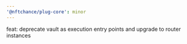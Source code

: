 ```yaml
---
'@nftchance/plug-core': minor
---
```


feat: deprecate vault as execution entry points and upgrade to router instances
